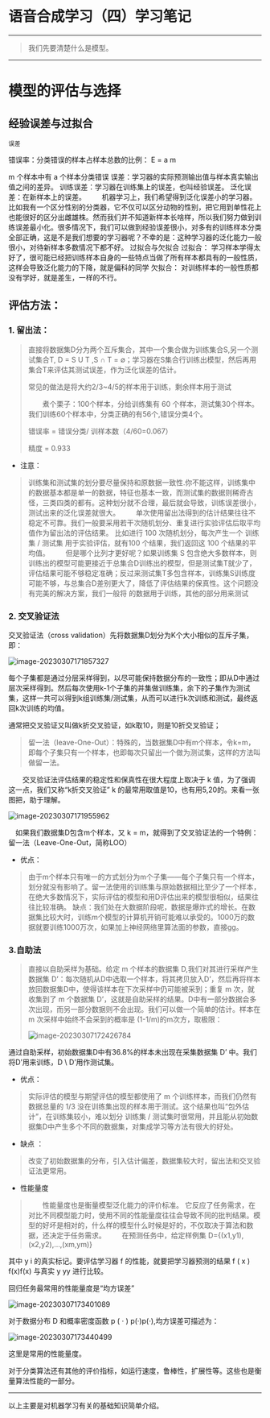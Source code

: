 # 语音合成学习（四）学习笔记

---
> 我们先要清楚什么是模型。
>
> 

---

# 模型的评估与选择

## 	经验误差与过拟合

	误差
错误率：分类错误的样本占样本总数的比例：
E = a m

  m 个样本中有 a 个样本分类错误
误差：学习器的实际预测输出值与样本真实输出值之间的差异。
训练误差：学习器在训练集上的误差，也叫经验误差。
泛化误差：在新样本上的误差。
  机器学习上，我们希望得到泛化误差小的学习器。比如我有一个区分性别的分类器，它不仅可以区分动物的性别，把它用到单性花上也能很好的区分出雌雄株。然而我们并不知道新样本长啥样，所以我们努力做到训练误差最小化。很多情况下，我们可以做到经验误差很小，对多有的训练样本分类全部正确，这是不是我们想要的学习器呢？不幸的是：这种学习器的泛化能力一般很小，对待新样本多数情况下都不好。
过拟合与欠拟合
过拟合： 学习样本学得太好了，很可能已经把训练样本自身的一些特点当做了所有样本都具有的一般性质，这样会导致泛化能力的下降，就是偏科的同学
欠拟合： 对训练样本的一般性质都没有学好，就是差生，一样的不行。



## 评估方法：

### 1. 留出法：

> 直接将数据集D分为两个互斥集合，其中一个集合做为训练集合S,另一个测试集合T, D = S U T ,S ∩ T = ∅；学习器在S集合行训练出模型，然后再用集合T来评估其测试误差，作为泛化误差的估计。
>
> 常见的做法是将大约2/3~4/5的样本用于训练，剩余样本用于测试
>
>   煮个栗子：100个样本，分给训练集有 60 个样本，测试集30个样本。我们训练60个样本中，分类正确的有56个,错误分类4个。
>
> 错误率  = 错误分类/ 训样本数（4/60=0.067） 
>
> 精度 = 0.933

* 注意： 

> 训练集和测试集的划分要尽量保持和原数据一致性.你不能这样，训练集中的数据基本都是单一的数据，特征也基本一致，而测试集的数据则稀奇古怪，三类四类的都有。这种划分就不合理，最后就会导致，训练误差很小，测试出来的泛化误差就很大。
>   单次使用留出法得到的估计结果往往不稳定不可靠。我们一般要采用若干次随机划分、重复进行实验评估后取平均值作为留出法的评估结果。 比如进行 100 次随机划分，每次产生一个 训练集 / 测试集 用于实验评估，就有100 个结果，我们返回这 100 个结果的平均值。
>   但是哪个比列才更好呢？如果训练集 S 包含绝大多数样本，则训练出的模型可能更接近于总集合D训练出的模型，但是测试集T就少了，评估结果可能不够稳定准确；反过来测试集T多包含样本，训练集S训练度可能不够，与总集合D差别更大了，降低了评估结果的保真性。这个问题没有完美的解决方案，我们一般将   的数据用于训练，其他的部分用来测试

### 2. 交叉验证法

交叉验证法（cross validation）先将数据集D划分为K个大小相似的互斥子集，即：

![image-20230307171857327](/Users/wangwenlin/Desktop/img/gs1.png)

每个子集都是通过分层采样得到，以尽可能保持数据分布的一致性；即从D中通过层次采样得到。然后每次使用k-1个子集的并集做训练集，余下的子集作为测试集，这样一共可以得到k组训练集/测试集，从而可以进行k次训练和测试，最终返回k次训练的均值。

通常把交叉验证又叫做k折交叉验证，如k取10，则是10折交叉验证；

> 留一法（leave-One-Out）：特殊的，当数据集D中有m个样本，令k=m，即每个子集只有一个样本，也即每次只留出一个做为测试集，这样的方法叫做留一法。

  交叉验证法评估结果的稳定性和保真性在很大程度上取决于 k 值，为了强调这一点，我们又称“k折交叉验证” k 的最常用取值是10，也有用5,20的。来看一张图把，助于理解。

![image-20230307171955962](/Users/wangwenlin/Desktop/img/gs2.png)

 如果我们数据集D包含m个样本，又 k = m，就得到了交叉验证法的一个特例：留一法（Leave-One-Out，简称LOO）

* 优点：

> 由于m个样本只有唯一的方式划分为m个子集——每个子集只有一个样本，划分就没有影响了。留一法使用的训练集与原始数据相比至少了一个样本，在绝大多数情况下，实际评估的模型和用D评估出来的模型很相似，结果往往比较准确。
> 缺点：我们处在大数据阶段呢，数据是爆炸式的增长。在数据集比较大时，训练m个模型的计算机开销可能难以承受的。1000万的数据就要训练1000万次，如果加上神经网络里算法面的参数，直接gg。

### 3.自助法

> 直接以自助采样为基础。给定 m 个样本的数据集 D,我们对其进行采样产生数据集 D’：每次随机从D中选取一个样本，将其拷贝放入D’，然后再将样本放回数据集D中，使得该样本在下次采样中仍可能被采到；重复 m 次，就收集到了 m 个数据集 D’，这就是自助采样的结果。D中有一部分数据会多次出现，而另一部分数据则不会出现。我们可以做一个简单的估计。样本在 m 次采样中始终不会采到的概率是 (1-1/m)的m次方，取极限：
>
> ![image-20230307172426784](/Users/wangwenlin/Desktop/img/gs3.png)

通过自助采样，初始数据集D中有36.8%的样本未出现在采集数据集 D’ 中。我们将D’用来训练，D \ D’用作测试集。

* 优点：

> 实际评估的模型与期望评估的模型都使用了 m 个训练样本，而我们仍然有数据总量的 1/3 没在训练集出现的样本用于测试。这个结果也叫“包外估计”，在训练集较小，难以划分 训练集 / 测试集时很常用，并且能从初始数据集D中产生多个不同的数据集，对集成学习等方法有很大的好处。

* 缺点 ：

> 改变了初始数据集的分布，引入估计偏差，数据集较大时，留出法和交叉验证法更常用。

* 性能量度 

>   性能量度也是衡量模型泛化能力的评价标准。 它反应了任务需求，在对比不同模型能力时，使用不同的性能量度往往会导致不同的批判结果。模型的好坏是相对的，什么样的模型什么时候是好的，不仅取决于算法和数据，还决定于任务需求。
>   在预测任务中，给定样例集
> D={(x1,y1),(x2,y2),...,(xm,ym)}

其中 y i  的真实标记。要评估学习器 f 的性能，就要把学习器预测的结果 f ( x ) f(x)f(x) 与真实 y yy 进行比较。

回归任务最常用的性能量度是“均方误差”

![image-20230307173401089](/Users/wangwenlin/Desktop/img/gs4.png)

对于数据分布 D 和概率密度函数 p ( ⋅ ) p(·)p(⋅),均方误差可描述为：

![image-20230307173440499](/Users/wangwenlin/Desktop/img/gs5.png)

这里是常用的性能量度。



对于分类算法还有其他的评价指标，如运行速度，鲁棒性，扩展性等。这些也是衡量算法性能的一部分。

---
以上主要是对机器学习有关的基础知识简单介绍。

## 
